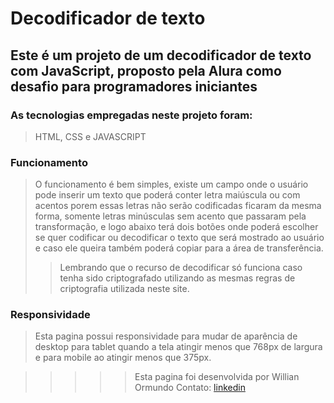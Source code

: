 # Decodificador de texto
## Este é um projeto de um decodificador de texto com JavaScript, proposto pela Alura como desafio para programadores iniciantes
### As tecnologias empregadas neste projeto foram:  
> HTML, CSS e JAVASCRIPT
### Funcionamento
> O funcionamento é bem simples, existe um campo onde o usuário pode inserir um texto que poderá conter letra maiúscula ou com acentos porem essas letras não serão codificadas ficaram da mesma forma, somente letras minúsculas sem acento que passaram pela transformação, e logo abaixo terá dois botões onde poderá escolher se quer codificar ou decodificar o texto que será mostrado ao usuário e caso ele queira também poderá copiar para a área de transferência.
> >Lembrando que o recurso de decodificar só funciona caso tenha sido criptografado utilizando as mesmas regras de criptografia utilizada neste site.
### Responsividade
> Esta pagina possui responsividade para mudar de aparência de desktop para tablet quando a tela atingir menos que 768px de largura e para mobile ao atingir menos que 375px.

>>>>> Esta pagina foi desenvolvida por Willian Ormundo
>Contato: [linkedin](www.linkedin.com/in/willian-ormundo-desenvolvedor)
